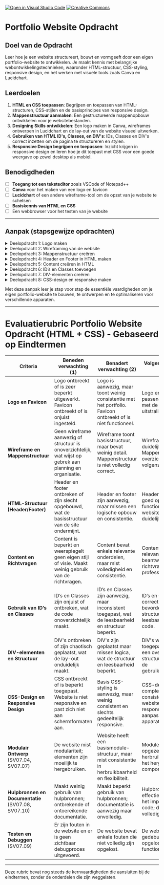 [![Open in Visual Studio Code](https://classroom.github.com/assets/open-in-vscode-2e0aaae1b6195c2367325f4f02e2d04e9abb55f0b24a779b69b11b9e10269abc.svg)](https://classroom.github.com/online_ide?assignment_repo_id=17081341&assignment_repo_type=AssignmentRepo)
[![Creative Commons](https://i.creativecommons.org/l/by/4.0/88x31.png)](https://creativecommons.org/licenses/by-nc-sa/4.0/)
# Portfolio Website Opdracht

## Doel van de Opdracht
Leer hoe je een website structureert, bouwt en vormgeeft door een eigen portfolio-website te ontwikkelen. Je maakt kennis met belangrijke webontwikkelingstechnieken, waaronder HTML-structuur, CSS-styling, responsive design, en het werken met visuele tools zoals Canva en Lucidchart.



## Leerdoelen
1. **HTML en CSS toepassen**: Begrijpen en toepassen van HTML-structuren, CSS-stijlen en de basisprincipes van responsive design.
2. **Mappenstructuur aanmaken**: Een gestructureerde mappenopbouw ontwikkelen voor je websitebestanden.
3. **Designing Skills ontwikkelen**: Een logo maken in Canva, wireframes ontwerpen in Lucidchart en de lay-out van de website visueel uitwerken.
4. **Gebruiken van HTML ID's, Classes, en DIV's**: IDs, Classes en DIV's correct inzetten om de pagina te structureren en stylen.
5. **Responsive Design begrijpen en toepassen**: Inzicht krijgen in responsive design en leren hoe je dit toepast met CSS voor een goede weergave op zowel desktop als mobiel.



## Benodigdheden
- [ ] **Toegang tot een teksteditor** zoals VSCode of Notepad++
- [ ] **Canva** voor het maken van een logo en favicon
- [ ] **Lucidchart** of een andere wireframe-tool om de opzet van je website te schetsen
- [ ] **Basiskennis van HTML en CSS**
- [ ] Een webbrowser voor het testen van je website

---

## Aanpak (stapsgewijze opdrachten)

<details>
<summary>Deelopdracht 1: Logo maken</summary>

- [ ] **Opdracht 1.1**: Ontwerp een logo voor je website in Canva. Kies een stijl en kleuren die passen bij de uitstraling van je portfolio.
- [ ] **Opdracht 1.2**: Maak ook een favicon (klein pictogram) om naast de titel van je website in de browser te tonen. [Ga naar favicon.io](https://favicon.io/#google_vignette)


</details>

<details>
<summary>Deelopdracht 2: Wireframing van de website</summary>

- [ ] **Opdracht**: Teken de structuur van je website uit in Lucidchart of een andere wireframe-tool. Dit is de schets van je website-indeling, die de positie van de header, footer, navigatie, en contentblokken toont.

</details>

<details>
<summary>Deelopdracht 3: Mappenstructuur creëren</summary>

- [ ] **Opdracht**: Maak een overzichtelijke mappenstructuur voor je website. Een voorbeeldstructuur kan zijn:
    - `css/` – bevat je CSS-bestanden
    - `images/` – bevat afbeeldingen zoals je logo en favicon
    - `js/` – bevat eventuele JavaScript-bestanden (optioneel)
    - `index.html` – hoofdpagina van je website

</details>

<details>
<summary>Deelopdracht 4: Header en Footer in HTML maken</summary>

- [ ] **Opdracht**: Begin met het opzetten van de header en footer in HTML. Plaats hier bijvoorbeeld je logo, navigatie en basisinformatie (zoals copyright).

</details>

<details>
<summary>Deelopdracht 5: Content creëren in HTML</summary>

- [ ] **Opdracht**: Voeg de belangrijkste content van je website toe. Denk hierbij aan:
    - Je persoonlijke introductie
    - Projecten en portfolio-items
    - Contactinformatie
- **Richtvragen**:
    - Wat wil je dat bezoekers over jou te weten komen?
    - Welke projecten wil je in de schijnwerpers zetten?
    - Hoe kunnen mensen contact met je opnemen?

</details>

<details>
<summary>Deelopdracht 6: ID’s en Classes toevoegen</summary>

- [ ] **Opdracht**: Geef verschillende onderdelen op je pagina een unieke **ID** of **Class**.
- **Definitie**:
    - **ID**: Een unieke naam die je aan één HTML-element toekent om het direct te stylen of aan te spreken in JavaScript.
    - **Class**: Een naam die je aan meerdere elementen kunt toekennen om ze gezamenlijk te stylen.
- **Gebruik**: ID’s gebruik je voor unieke elementen (bijvoorbeeld `header`), terwijl Classes handig zijn voor het toepassen van dezelfde stijl op meerdere elementen (bijvoorbeeld `button`).

</details>

<details>
<summary>Deelopdracht 7: DIV-elementen creëren</summary>

- [ ] **Opdracht**: Gebruik **DIV's** om contentblokken te maken op je website.
- **Definitie**: Een **DIV** is een blok-element dat helpt om content te groeperen. Het geeft structuur aan je website en kan gestyled worden met CSS.

</details>

<details>
<summary>Deelopdracht 8: CSS-design en responsive maken</summary>

- [ ] **Opdracht**: Creëer een CSS-bestand en ontwerp de layout van je website.
- **Responsiveness**: Zorg dat je layout zich aanpast aan verschillende schermformaten (desktop, tablet, mobiel).
    - **Wat is responsive design?**: Een ontwerptechniek waarbij de layout automatisch aanpast aan de schermgrootte.
    - **Hoe doe je dit?**: Gebruik media queries in CSS om stijlen te specificeren voor verschillende schermformaten. Bijvoorbeeld:
        ```css
        @media (max-width: 768px) {
            /* Mobiele stijlen */
            .container {
                width: 100%;
                padding: 10px;
            }
        }
- **Extra links**: 
    - Boxicons: [Ga naar Boxicons](https://boxicons.com/)
    - Google Fonts: [Ga naar Google fonts](https://fonts.google.com/)
    - CSS CheatSheet: [Ga naar de cheatsheet](https://htmlcheatsheet.com/css/)
    - Ga naar CSS Examples op w3school: [Ga naar de w3school ](https://www.w3schools.com/css/css_templates.asp)
    - Auteursrechtenvrij materiaal: [Unsplash](https://unsplash.com/) | [Pixabay](https://pixabay.com/nl/) | [bensound](https://www.bensound.com/royalty-free-music) | 
</details>

Met deze aanpak leer je stap voor stap de essentiële vaardigheden om je eigen portfolio-website te bouwen, te ontwerpen en te optimaliseren voor verschillende apparaten.

---
# Evaluatierubric Portfolio Website Opdracht (HTML + CSS) - Gebaseerd op Eindtermen

| **Criteria**                            | **Beneden verwachting** (1)                                                                                 | **Benadert verwachting** (2)                                                                                 | **Volgens verwachting** (3)                                                                                  | **Overstijgt verwachting** (4)                                                                                 |
|-----------------------------------------|-------------------------------------------------------------------------------------------------------------|-------------------------------------------------------------------------------------------------------------|-------------------------------------------------------------------------------------------------------------|-------------------------------------------------------------------------------------------------------------|
| **Logo en Favicon**                     | Logo ontbreekt of is zeer beperkt uitgewerkt. Favicon ontbreekt of is onjuist ingesteld.                    | Logo is aanwezig, maar toont weinig consistentie met het portfolio. Favicon ontbreekt of is niet functioneel. | Logo en favicon zijn passend en consistent met de portfolio-uitstraling.                                     | Logo en favicon zijn professioneel en versterken de algehele uitstraling van het portfolio.                  |
| **Wireframe en Mappenstructuur**        | Geen wireframe aanwezig of structuur is onoverzichtelijk, wat wijst op gebrek aan planning en organisatie.   | Wireframe toont basisstructuur, maar bevat weinig detail. Mappenstructuur is niet volledig correct.          | Wireframe toont een duidelijke structuur. Mappenstructuur is overzichtelijk en volgens best practices.        | Gedetailleerd wireframe en mappenstructuur die logisch en professioneel zijn opgezet, met aandacht voor schaalbaarheid en herbruikbaarheid. |
| **HTML-Structuur (Header/Footer)**      | Header en footer ontbreken of zijn slecht opgebouwd, wat de basisstructuur van de site ondermijnt.          | Header en footer zijn aanwezig, maar missen een logische opbouw en consistentie.                             | Header en footer zijn goed opgebouwd en functioneel binnen de website, zorgen voor duidelijke navigatie.      | Header en footer zijn professioneel en versterken de gebruiksvriendelijkheid, met een heldere opbouw en visuele aantrekkelijkheid. |
| **Content en Richtvragen**              | Content is beperkt en weerspiegelt geen eigen stijl of visie. Maakt weinig gebruik van de richtvragen.       | Content bevat enkele relevante onderdelen, maar mist volledigheid en consistentie.                           | Content is compleet, relevant en beantwoordt de richtvragen passend en professioneel.                        | Content is zeer informatief, aantrekkelijk en reflecteert een professioneel en uniek beeld van de persoon.   |
| **Gebruik van ID’s en Classes**         | ID’s en Classes zijn onjuist of ontbreken, wat de code onoverzichtelijk maakt.                              | ID’s en Classes zijn aanwezig, maar inconsistent toegepast, wat de leesbaarheid en structuur beperkt.        | ID’s en Classes zijn correct toegepast en bevorderen de structuur en leesbaarheid van de code.               | Zeer effectieve en consistente toepassing van ID’s en Classes, wat zorgt voor een uitstekende code-structuur.|
| **DIV-elementen en Structuur**          | DIV's ontbreken of zijn chaotisch geplaatst, wat de lay-out onduidelijk maakt.                              | DIV's zijn geplaatst maar missen logica, wat de structuur en leesbaarheid beperkt.                          | DIV's worden correct toegepast, zorgen voor een overzichtelijke structuur en verhogen de gebruiksvriendelijkheid. | DIV's zijn effectief en georganiseerd toegepast, wat resulteert in een professionele en functionele lay-out. |
| **CSS-Design en Responsive Design**     | CSS ontbreekt of is beperkt toegepast. Website is niet responsive en past zich niet aan schermformaten aan. | Basis CSS-styling is aanwezig, maar weinig consistent en slechts gedeeltelijk responsive.                    | CSS-design is compleet en consistent, en de website is volledig responsive, met goede aanpassing aan apparaten. | CSS-styling is modern en professioneel, met een sterke responsive implementatie die goed werkt op alle apparaten. |
| **Modulair Ontwerp** (SV07.04, SV07.07) | De website mist modulariteit; elementen zijn moeilijk te hergebruiken.                                      | Website heeft een basismodule-structuur, maar mist consistentie in herbruikbaarheid en flexibiliteit.        | Modules zijn correct opgezet en bevorderen herbruikbaarheid, zoals het hergebruik van componenten.            | Website is professioneel opgebouwd met modulaire componenten die eenvoudig aan te passen en herbruikbaar zijn.|
| **Hulpbronnen en Documentatie** (SV07.08, SV07.10) | Maakt weinig gebruik van hulpbronnen; ontbrekende of ontoereikende documentatie.                  | Maakt beperkt gebruik van hulpbronnen; documentatie is aanwezig maar onvolledig.                             | Hulpbronnen zijn effectief gebruikt bij het implementeren van code; documentatie is volledig en informatief.  | Hulpbronnen zijn doeltreffend gebruikt en de documentatie is helder en professioneel, met duidelijke uitleg. |
| **Testen en Debuggen** (SV07.09)        | Er zijn fouten in de website en er is geen zichtbaar debugproces uitgevoerd.                                | De website bevat enkele fouten die niet volledig zijn opgelost.                                              | De website is getest en gedebugd; fouten zijn opgelost en de website functioneert goed.                       | Website is uitvoerig getest, bevat geen fouten; debuggen is nauwkeurig uitgevoerd, en functionaliteit is hoog. |

---

Deze rubric bevat nog steeds de kernvaardigheden die aansluiten bij de eindtermen, zonder de onderdelen die zijn weggelaten.


